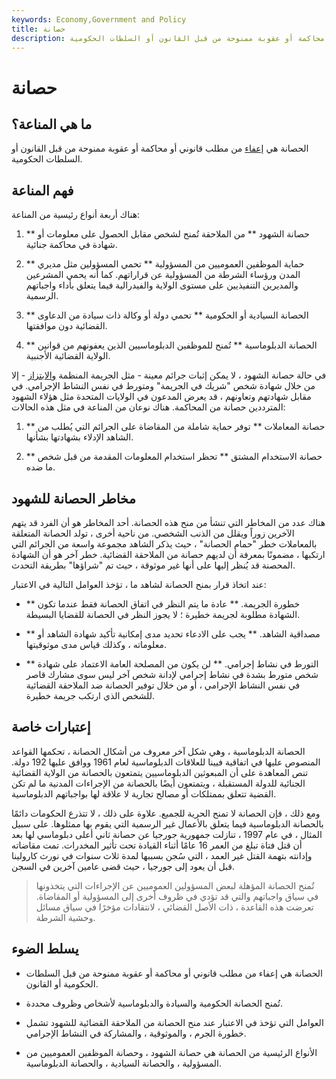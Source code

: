 ```yaml
---
keywords: Economy,Government and Policy
title: حصانة
description: الحصانة هي إعفاء من مطلب قانوني أو محاكمة أو عقوبة ممنوحة من قبل القانون أو السلطات الحكومية.
---
```


# حصانة
## ما هي المناعة؟

الحصانة هي [إعفاء](/exemption) من مطلب قانوني أو محاكمة أو عقوبة ممنوحة من قبل القانون أو السلطات الحكومية.

## فهم المناعة

هناك أربعة أنواع رئيسية من المناعة:

1. ** حصانة الشهود ** من الملاحقة تُمنح لشخص مقابل الحصول على معلومات أو شهادة في محاكمة جنائية.

1. ** حماية الموظفين العموميين من المسؤولية ** تحمي المسؤولين مثل مديري المدن ورؤساء الشرطة من المسؤولية عن قراراتهم. كما أنه يحمي المشرعين والمديرين التنفيذيين على مستوى الولاية والفيدرالية فيما يتعلق بأداء واجباتهم الرسمية.

1. ** الحصانة السيادية أو الحكومية ** تحمي دولة أو وكالة ذات سيادة من الدعاوى القضائية دون موافقتها.

1. ** الحصانة الدبلوماسية ** تُمنح للموظفين الدبلوماسيين الذين يعفونهم من قوانين الولاية القضائية الأجنبية.

في حالة حصانة الشهود ، لا يمكن إثبات جرائم معينة - مثل الجريمة المنظمة [والابتزاز](/racketeering) - إلا من خلال شهادة شخص "شريك في الجريمة" ومتورط في نفس النشاط الإجرامي. في مقابل شهادتهم وتعاونهم ، قد يعرض المدعون في الولايات المتحدة مثل هؤلاء الشهود المترددين حصانة من المحاكمة. هناك نوعان من المناعة في مثل هذه الحالات:

1. ** حصانة المعاملات ** توفر حماية شاملة من المقاضاة على الجرائم التي يُطلب من الشاهد الإدلاء بشهادتها بشأنها.

1. ** حصانة الاستخدام المشتق ** تحظر استخدام المعلومات المقدمة من قبل شخص ما ضده.

## مخاطر الحصانة للشهود

هناك عدد من المخاطر التي تنشأ من منح هذه الحصانة. أحد المخاطر هو أن الفرد قد يتهم الآخرين زوراً ويقلل من الذنب الشخصي. من ناحية أخرى ، تولد الحصانة المتعلقة بالمعاملات خطر "حمام الحصانة" ، حيث يذكر الشاهد مجموعة واسعة من الجرائم التي ارتكبها ، مضمونًا بمعرفة أن لديهم حصانة من الملاحقة القضائية. خطر آخر هو أن الشهادة المحصنة قد يُنظر إليها على أنها غير موثوقة ، حيث تم "شراؤها" بطريقة التحدث.

عند اتخاذ قرار بمنح الحصانة لشاهد ما ، تؤخذ العوامل التالية في الاعتبار:

- ** خطورة الجريمة. ** عادة ما يتم النظر في اتفاق الحصانة فقط عندما تكون الشهادة مطلوبة لجريمة خطيرة ؛ لا يجوز النظر في الحصانة للقضايا البسيطة.

- ** مصداقية الشاهد. ** يجب على الادعاء تحديد مدى إمكانية تأكيد شهادة الشاهد أو معلوماته ، وكذلك قياس مدى موثوقيتها.

- ** التورط في نشاط إجرامي. ** لن يكون من المصلحة العامة الاعتماد على شهادة شخص متورط بشدة في نشاط إجرامي لإدانة شخص آخر ليس سوى مشارك قاصر في نفس النشاط الإجرامي ، أو من خلال توفير الحصانة ضد الملاحقة القضائية للشخص الذي ارتكب جريمة خطيرة.

## إعتبارات خاصة

الحصانة الدبلوماسية ، وهي شكل آخر معروف من أشكال الحصانة ، تحكمها القواعد المنصوص عليها في اتفاقية فيينا للعلاقات الدبلوماسية لعام 1961 ووافق عليها 192 دولة. تنص المعاهدة على أن المبعوثين الدبلوماسيين يتمتعون بالحصانة من الولاية القضائية الجنائية للدولة المستقبلة ، ويتمتعون أيضًا بالحصانة من الإجراءات المدنية ما لم تكن القضية تتعلق بممتلكات أو مصالح تجارية لا علاقة لها بواجباتهم الدبلوماسية.

ومع ذلك ، فإن الحصانة لا تمنح الحرية للجميع. علاوة على ذلك ، لا تتذرع الحكومات دائمًا بالحصانة الدبلوماسية فيما يتعلق بالأعمال غير الرسمية التي يقوم بها ممثلوها. على سبيل المثال ، في عام 1997 ، تنازلت جمهورية جورجيا عن حصانة ثاني أعلى دبلوماسي لها بعد أن قتل فتاة تبلغ من العمر 16 عامًا أثناء القيادة تحت تأثير المخدرات. تمت مقاضاته وإدانته بتهمة القتل غير العمد ، التي سُجن بسببها لمدة ثلاث سنوات في نورث كارولينا قبل أن يعود إلى جورجيا ، حيث قضى عامين آخرين في السجن.

> تُمنح الحصانة المؤهلة لبعض المسؤولين العموميين عن الإجراءات التي يتخذونها في سياق واجباتهم والتي قد تؤدي في ظروف أخرى إلى المسؤولية أو المقاضاة. تعرضت هذه القاعدة ، ذات الأصل القضائي ، لانتقادات مؤخرًا في سياق مسائل وحشية الشرطة.

>

## يسلط الضوء

- الحصانة هي إعفاء من مطلب قانوني أو محاكمة أو عقوبة ممنوحة من قبل السلطات الحكومية أو القانون.

- تُمنح الحصانة الحكومية والسيادة والدبلوماسية لأشخاص وظروف محددة.

- العوامل التي تؤخذ في الاعتبار عند منح الحصانة من الملاحقة القضائية للشهود تشمل خطورة الجرم ، والموثوقية ، والمشاركة في النشاط الإجرامي.

- الأنواع الرئيسية من الحصانة هي حصانة الشهود ، وحصانة الموظفين العموميين من المسؤولية ، والحصانة السيادية ، والحصانة الدبلوماسية.

